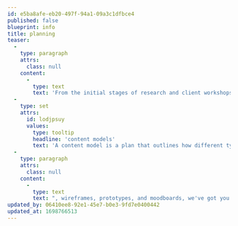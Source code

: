 ```yaml
---
id: e5ba8afe-eb20-497f-94a1-09a3c1dfbce4
published: false
blueprint: info
title: planning
teaser:
  -
    type: paragraph
    attrs:
      class: null
    content:
      -
        type: text
        text: 'From the initial stages of research and client workshops to understand your unique needs, to creating concepts, '
  -
    type: set
    attrs:
      id: lodjpsuy
      values:
        type: tooltip
        headline: 'content models'
        text: 'A content model is a plan that outlines how different types of content are structured and organized within a digital system. It helps maintain consistency and efficiency in content management.'
  -
    type: paragraph
    attrs:
      class: null
    content:
      -
        type: text
        text: ", wireframes, prototypes, and moodboards, we've got you covered."
updated_by: 06410ee8-92e1-45e7-b0e3-9fd7e0400442
updated_at: 1698766513
---
```

